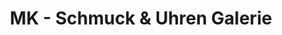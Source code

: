---
title: "MK - Schmuck & Uhren Galerie"
url: /hattingen/mk-schmuck-und-uhren-galerie/
shop: Schmuck
---